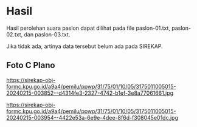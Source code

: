 # Hasil

Hasil perolehan suara paslon dapat dilihat pada file paslon-01.txt, paslon-02.txt, dan paslon-03.txt.

Jika tidak ada, artinya data tersebut belum ada pada SIREKAP.

## Foto C Plano

https://sirekap-obj-formc.kpu.go.id/a9a4/pemilu/ppwp/31/75/01/10/05/3175011005015-20240215-003852--d4314fe3-2327-4742-b1ef-3e8a77061661.jpg

https://sirekap-obj-formc.kpu.go.id/a9a4/pemilu/ppwp/31/75/01/10/05/3175011005015-20240215-003954--4422e53a-6e9e-4dee-8f6d-f308045e01dc.jpg

